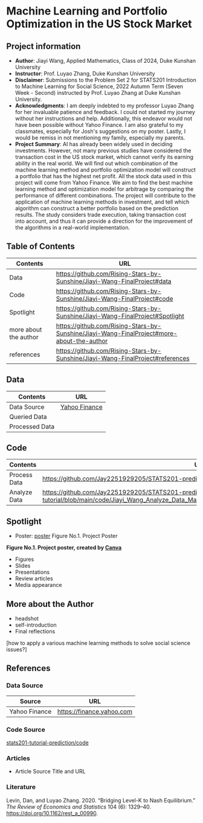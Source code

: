 # Machine Learning and Portfolio Optimization in the US Stock Market
## Project information
- **Author**: Jiayi Wang, Applied Mathematics, Class of 2024, Duke Kunshan University
- **Instructor**: Prof. Luyao Zhang, Duke Kunshan University
- **Disclaimer**: Submissions to the Problem Set 2 for STATS201 Introduction to Machine Learning for Social Science, 2022 Autumn Term (Seven Week - Second) instructed by Prof. Luyao Zhang at Duke Kunshan University.
- **Acknowledgments**: I am deeply indebted to my professor Luyao Zhang for her invaluable patience and feedback. I could not started my journey without her instructions and help. Additionally, this endeavor would not have been possible without Yahoo Finance. I am also grateful to my classmates, especially for Josh's suggestions on my poster. Lastly, I would be remiss in not mentioning my family, especially my parents.
- **Project Summary**: 
AI has already been widely used in deciding investments. However, not many previous studies have considered the transaction cost in the US stock market, which cannot verify its earning ability in the real world. We will find out which combination of the machine learning method and portfolio optimization model will construct a portfolio that has the highest net profit. All the stock data used in this project will come from Yahoo Finance. We aim to find the best machine learning method and optimization model for arbitrage by comparing the performance of different combinations. The project will contribute to the application of machine learning methods in investment, and tell which algorithm can construct a better portfolio based on the prediction results. The study considers trade execution, taking transaction cost into account, and thus it can provide a direction for the improvement of the algorithms in a real-world implementation.


## Table of Contents
| Contents  | URL |
| ------------- | ------------- |
| Data  | https://github.com/Rising-Stars-by-Sunshine/Jiayi-Wang-FinalProject#data |
| Code  | https://github.com/Rising-Stars-by-Sunshine/Jiayi-Wang-FinalProject#code  |
| Spotlight  | https://github.com/Rising-Stars-by-Sunshine/Jiayi-Wang-FinalProject#Spotlight  |
| more about the author  | https://github.com/Rising-Stars-by-Sunshine/Jiayi-Wang-FinalProject#more-about-the-author |
| references  | https://github.com/Rising-Stars-by-Sunshine/Jiayi-Wang-FinalProject#references  |


## Data
| Contents  | URL |
| ------------- | ------------- |
| Data Source | [Yahoo Finance](https://finance.yahoo.com) |
| Queried Data  |   |
| Processed Data  |   |


## Code
| Contents  | URL |
| ------------- | ------------- |
| Process Data  | https://github.com/Jay2251929205/STATS201-prediction-tutorial/blob/main/code/Process_Code_.ipynb  |
| Analyze Data  | https://github.com/Jay2251929205/STATS201-prediction-tutorial/blob/main/code/Jiayi_Wang_Analyze_Data_Machine_Learning_for_Predicting_Market_Congestion.ipynb  |


## Spotlight
- Poster:
[poster]()
Figure No.1. Project Poster

**Figure No.1. Project poster, created by [Canva](https://www.canva.com)**
- Figures
- Slides
- Presentations
- Review articles
- Media appearance

## More about the Author
- headshot
- self-introduction
- Final reflections 

[how to apply a various machine learning methods to solve social science issues?]

## References

### Data Source
| Source  | URL |
| ------------- | ------------- |
| Yahoo Finance | https://finance.yahoo.com |
### Code Source
[stats201-tutorial-prediction/code](https://github.com/Rising-Stars-by-Sunshine/stats201-tutorial-prediction/tree/main/code)
### Articles
- Article Source Title and URL
### Literature


Levin, Dan, and Luyao Zhang. 2020. “Bridging Level-K to Nash Equilibrium.” *The Review of Economics and Statistics* 104 (6): 1329–40. https://doi.org/10.1162/rest_a_00990.



